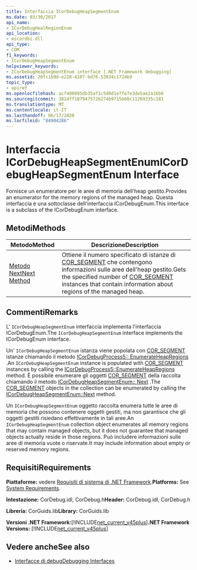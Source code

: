 ```yaml
---
title: Interfaccia ICorDebugHeapSegmentEnum
ms.date: 03/30/2017
api_name:
- ICorDebugHealRegionEnum
api_location:
- mscordbi.dll
api_type:
- COM
f1_keywords:
- ICorDebugHeapSegmentEnum
helpviewer_keywords:
- ICorDebugHeapSegmentEnum interface [.NET Framework debugging]
ms.assetid: 20fc1b9d-e228-4107-bd76-53934c1724b9
topic_type:
- apiref
ms.openlocfilehash: acf490895db35af1c5d0d1e7fe7e3de5ae2a16b6
ms.sourcegitcommit: 3824ff187947572b274b9715b60c11269335c181
ms.translationtype: MT
ms.contentlocale: it-IT
ms.lasthandoff: 06/17/2020
ms.locfileid: "84904286"
---
```

# <a name="icordebugheapsegmentenum-interface"></a><span data-ttu-id="e3a80-102">Interfaccia ICorDebugHeapSegmentEnum</span><span class="sxs-lookup"><span data-stu-id="e3a80-102">ICorDebugHeapSegmentEnum Interface</span></span>
<span data-ttu-id="e3a80-103">Fornisce un enumeratore per le aree di memoria dell'heap gestito.</span><span class="sxs-lookup"><span data-stu-id="e3a80-103">Provides an enumerator for the memory regions of the managed heap.</span></span> <span data-ttu-id="e3a80-104">Questa interfaccia è una sottoclasse dell'interfaccia ICorDebugEnum.</span><span class="sxs-lookup"><span data-stu-id="e3a80-104">This interface is a subclass of the ICorDebugEnum interface.</span></span>  
  
## <a name="methods"></a><span data-ttu-id="e3a80-105">Metodi</span><span class="sxs-lookup"><span data-stu-id="e3a80-105">Methods</span></span>  
  
|<span data-ttu-id="e3a80-106">Metodo</span><span class="sxs-lookup"><span data-stu-id="e3a80-106">Method</span></span>|<span data-ttu-id="e3a80-107">Descrizione</span><span class="sxs-lookup"><span data-stu-id="e3a80-107">Description</span></span>|  
|------------|-----------------|  
|[<span data-ttu-id="e3a80-108">Metodo Next</span><span class="sxs-lookup"><span data-stu-id="e3a80-108">Next Method</span></span>](icordebugheapsegmentenum-next-method.md)|<span data-ttu-id="e3a80-109">Ottiene il numero specificato di istanze di [COR_SEGMENT](cor-segment-structure.md) che contengono informazioni sulle aree dell'heap gestito.</span><span class="sxs-lookup"><span data-stu-id="e3a80-109">Gets the specified number of [COR_SEGMENT](cor-segment-structure.md) instances that contain information about regions of the managed heap.</span></span>|  
  
## <a name="remarks"></a><span data-ttu-id="e3a80-110">Commenti</span><span class="sxs-lookup"><span data-stu-id="e3a80-110">Remarks</span></span>  
 <span data-ttu-id="e3a80-111">L' `ICorDebugHeapSegmentEnum` interfaccia implementa l'interfaccia ICorDebugEnum.</span><span class="sxs-lookup"><span data-stu-id="e3a80-111">The `ICorDebugHeapSegmentEnum` interface implements the ICorDebugEnum interface.</span></span>  
  
 <span data-ttu-id="e3a80-112">Un' `ICorDebugHeapSegmentEnum` istanza viene popolata con [COR_SEGMENT](cor-segment-structure.md) istanze chiamando il metodo [ICorDebugProcess5:: EnumerateHeapRegions](icordebugprocess5-enumerateheapregions-method.md) .</span><span class="sxs-lookup"><span data-stu-id="e3a80-112">An `ICorDebugHeapSegmentEnum` instance is populated with [COR_SEGMENT](cor-segment-structure.md) instances by calling the [ICorDebugProcess5::EnumerateHeapRegions](icordebugprocess5-enumerateheapregions-method.md) method.</span></span> <span data-ttu-id="e3a80-113">È possibile enumerare gli oggetti [COR_SEGMENT](cor-segment-structure.md) della raccolta chiamando il metodo [ICorDebugHeapSegmentEnum:: Next](icordebugheapsegmentenum-next-method.md) .</span><span class="sxs-lookup"><span data-stu-id="e3a80-113">The [COR_SEGMENT](cor-segment-structure.md) objects in the collection can be enumerated by calling the [ICorDebugHeapSegmentEnum::Next](icordebugheapsegmentenum-next-method.md) method.</span></span>  
  
 <span data-ttu-id="e3a80-114">Un `ICorDebugHeapSegmentEnum` oggetto raccolta enumera tutte le aree di memoria che possono contenere oggetti gestiti, ma non garantisce che gli oggetti gestiti risiedano effettivamente in tali aree.</span><span class="sxs-lookup"><span data-stu-id="e3a80-114">An `ICorDebugHeapSegmentEnum` collection object enumerates all memory regions that may contain managed objects, but it does not guarantee that managed objects actually reside in those regions.</span></span> <span data-ttu-id="e3a80-115">Può includere informazioni sulle aree di memoria vuote o riservate.</span><span class="sxs-lookup"><span data-stu-id="e3a80-115">It may include information about empty or reserved memory regions.</span></span>  
  
## <a name="requirements"></a><span data-ttu-id="e3a80-116">Requisiti</span><span class="sxs-lookup"><span data-stu-id="e3a80-116">Requirements</span></span>  
 <span data-ttu-id="e3a80-117">**Piattaforme:** vedere [Requisiti di sistema di .NET Framework](../../get-started/system-requirements.md).</span><span class="sxs-lookup"><span data-stu-id="e3a80-117">**Platforms:** See [System Requirements](../../get-started/system-requirements.md).</span></span>  
  
 <span data-ttu-id="e3a80-118">**Intestazione:** CorDebug.idl, CorDebug.h</span><span class="sxs-lookup"><span data-stu-id="e3a80-118">**Header:** CorDebug.idl, CorDebug.h</span></span>  
  
 <span data-ttu-id="e3a80-119">**Libreria:** CorGuids.lib</span><span class="sxs-lookup"><span data-stu-id="e3a80-119">**Library:** CorGuids.lib</span></span>  
  
 <span data-ttu-id="e3a80-120">**Versioni .NET Framework:**[!INCLUDE[net_current_v45plus](../../../../includes/net-current-v45plus-md.md)]</span><span class="sxs-lookup"><span data-stu-id="e3a80-120">**.NET Framework Versions:** [!INCLUDE[net_current_v45plus](../../../../includes/net-current-v45plus-md.md)]</span></span>  
  
## <a name="see-also"></a><span data-ttu-id="e3a80-121">Vedere anche</span><span class="sxs-lookup"><span data-stu-id="e3a80-121">See also</span></span>

- [<span data-ttu-id="e3a80-122">Interfacce di debug</span><span class="sxs-lookup"><span data-stu-id="e3a80-122">Debugging Interfaces</span></span>](debugging-interfaces.md)
